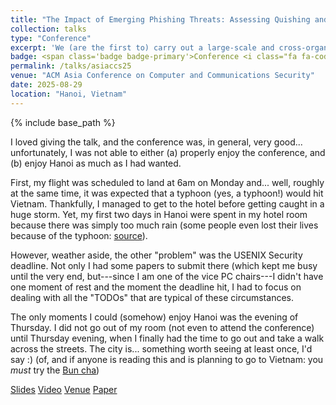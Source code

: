 ```yaml
---
title: "The Impact of Emerging Phishing Threats: Assessing Quishing and LLM-generated Phishing Emails against Organizations"
collection: talks
type: "Conference"
excerpt: 'We (are the first to) carry out a large-scale and cross-organizational user study on the effectiveness of quishing and LLM-written phishing emails (spoiler alert: they work very well).'
badge: <span class='badge badge-primary'>Conference <i class="fa fa-code"></i></span>
permalink: /talks/asiaccs25
venue: "ACM Asia Conference on Computer and Communications Security"
date: 2025-08-29
location: "Hanoi, Vietnam"
---
```

{% include base_path %}

I loved giving the talk, and the conference was, in general, very good... unfortunately, I was not able to either (a) properly enjoy the conference, and (b) enjoy Hanoi as much as I had wanted.

First, my flight was scheduled to land at 6am on Monday and... well, roughly at the same time, it was expected that a typhoon (yes, a typhoon!) would hit Vietnam. Thankfully, I managed to get to the hotel before getting caught in a huge storm. Yet, my first two days in Hanoi were spent in my hotel room because there was simply too much rain (some people even lost their lives because of the typhoon: [source](https://www.reuters.com/business/environment/typhoon-kajiki-kills-3-vietnam-floods-hanoi-streets-2025-08-26/)).

However, weather aside, the other "problem" was the USENIX Security deadline. Not only I had some papers to submit there (which kept me busy until the very end, but---since I am one of the vice PC chairs---I didn't  have one moment of rest and the moment the deadline hit, I had to focus on dealing with all the "TODOs" that are typical of these circumstances.

The only moments I could (somehow) enjoy Hanoi was the evening of Thursday. I did not go out of my room (not even to attend the conference) until Thursday evening, when I finally had the time to go out and take a walk across the streets. The city is... something worth seeing at least once, I'd say :) (of, and if anyone is reading this and is planning to go to Vietnam: you _must_ try the [Bun cha](https://en.wikipedia.org/wiki/Bun_cha))



<a class="btn btn-outline-primary my-1 mr-1 btn-sm" href="{{ base_path }}/files/talks/asiaccs25.pdf" target="_blank" rel="noopener">Slides</a>
<a class="btn btn-outline-primary my-1 mr-1 btn-sm" href="https://youtu.be/efkILMxiNq0" target="_blank" rel="noopener">Video</a>
<a class="btn btn-outline-primary my-1 mr-1 btn-sm" href="https://asiaccs2025.hust.edu.vn/" target="_blank" rel="noopener">Venue</a>
<a class="btn btn-outline-primary my-1 mr-1 btn-sm" href="{{base_path}}/publications/asiaccs25" rel="noopener">Paper</a>
